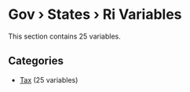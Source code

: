 # Gov › States › Ri Variables

This section contains 25 variables.

## Categories

- [Tax](tax/index.md) (25 variables)

